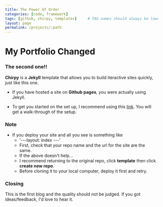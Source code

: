 ```yaml
---
title: The Power Of Order
categories: [code, framework]
tags: [github, chirpy, templates]     # TAG names should always be lowercase
layout: page
permalink: /projects/:path
---
```

# My Portfolio Changed

### The second one!!

**Chirpy** is a **Jekyll** template that allows you to build iteractive sites quickly, just like this one. 

* If you have hosted a site on **Github pages**, you were actually using Jekyll.

* To get you started on the set up, I recommend using this [link](https://chirpy.cotes.page/). You will get a walk-through of the setup.

### Note
* If you deploy your site and all you see is something like
  * '---layout: index ---'
  * First, check that your repo name and the url for the site are the same.
  * If the above doesn't help...
  * I recommend returning to the original repo, click **template** then click **create new repo**. 
  * Before cloning it to your local computer, deploy it first and retry.

### Closing
This is the first blog and the quality should not be judged. If you got ideas/feedback, I'd love to hear it.
